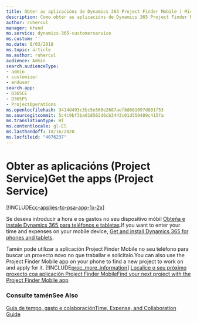 ```yaml
---
title: Obter as aplicacións de Dynamics 365 Project Finder Mobile | MicrosoftDocs
description: Como obter as aplicacións de Dynamics 365 Project Finder Mobile
author: ruhercul
manager: kfend
ms.service: dynamics-365-customerservice
ms.custom: ''
ms.date: 8/03/2018
ms.topic: article
ms.author: ruhercul
audience: Admin
search.audienceType:
- admin
- customizer
- enduser
search.app:
- D365CE
- D365PS
- ProjectOperations
ms.openlocfilehash: 3414d493c3bc5e560e2687aef8d661097d801f53
ms.sourcegitcommit: 5c4c9bf3ba018562d6cb3443c01d550489c415fa
ms.translationtype: HT
ms.contentlocale: gl-ES
ms.lasthandoff: 10/16/2020
ms.locfileid: "4076237"
---
```

# <a name="get-the-apps-project-service"></a><span data-ttu-id="8778a-103">Obter as aplicacións (Project Service)</span><span class="sxs-lookup"><span data-stu-id="8778a-103">Get the apps (Project Service)</span></span>

[!INCLUDE[cc-applies-to-psa-app-1x-2x](../includes/cc-applies-to-psa-app-1x-2x.md)]

<span data-ttu-id="8778a-104">Se desexa introducir a hora e os gastos no seu dispositivo móbil [Obteña e instale Dynamics 365 para teléfonos e tabletas](https://docs.microsoft.com/dynamics365/mobile-app/dynamics-365-phones-tablets-users-guide).</span><span class="sxs-lookup"><span data-stu-id="8778a-104">If you want to enter your time and expenses on your mobile device, [Get and install Dynamics 365 for phones and tablets](https://docs.microsoft.com/dynamics365/mobile-app/dynamics-365-phones-tablets-users-guide).</span></span>  
  
 <span data-ttu-id="8778a-105">Tamén pode utilizar a aplicación Project Finder Mobile no seu teléfono para buscar un proxecto novo no que traballar e solicitalo.</span><span class="sxs-lookup"><span data-stu-id="8778a-105">You can also use the Project Finder Mobile app on your phone to find a new project to work on and apply for it.</span></span> [!INCLUDE[proc_more_information](../includes/proc-more-information.md)] <span data-ttu-id="8778a-106">[Localice o seu próximo proxecto coa aplicación Project Finder Mobile](../psa/find-next-project-finder-mobile-app.md)</span><span class="sxs-lookup"><span data-stu-id="8778a-106">[Find your next project with the Project Finder Mobile app](../psa/find-next-project-finder-mobile-app.md)</span></span> 
  
### <a name="see-also"></a><span data-ttu-id="8778a-107">Consulte tamén</span><span class="sxs-lookup"><span data-stu-id="8778a-107">See Also</span></span>  
 [<span data-ttu-id="8778a-108">Guía de tempo, gasto e colaboración</span><span class="sxs-lookup"><span data-stu-id="8778a-108">Time, Expense, and Collaboration Guide</span></span>](../psa/time-expense-collaboration-guide.md)
